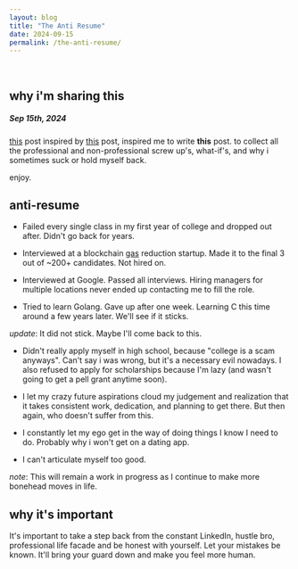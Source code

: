 ```yaml
---
layout: blog
title: "The Anti Resume"
date: 2024-09-15
permalink: /the-anti-resume/
---
```

  
<br/>

## why i'm sharing this
##### Sep 15th, 2024

[this](https://bones-ai.bearblog.dev/anti-resume/) post inspired by [this](https://iamyourboon.com/anti-resume/) post, inspired me to write **this** post. to collect all the professional and non-professional screw up's, what-if's, and why i sometimes suck or hold myself back.

enjoy.

## anti-resume

- Failed every single class in my first year of college and dropped out after. Didn't go back for years.

- Interviewed at a blockchain [gas](https://ethereum.org/en/gas/) reduction startup. Made it to the final 3 out of ~200+ candidates. Not hired on.

- Interviewed at Google. Passed all interviews. Hiring managers for multiple locations never ended up contacting me to fill the role.

- Tried to learn Golang. Gave up after one week. Learning C this time around a few years later. We'll see if it sticks.

*update*: It did not stick. Maybe I'll come back to this.

- Didn't really apply myself in high school, because "college is a scam anyways". Can't say i was wrong, but it's a necessary evil nowadays. I also refused to apply for scholarships because I'm lazy (and wasn't going to get a pell grant anytime soon).

- I let my crazy future aspirations cloud my judgement and realization that it takes consistent work, dedication, and planning to get there. But then again, who doesn't suffer from this.

- I constantly let my ego get in the way of doing things I know I need to do. Probably why i won't get on a dating app.

- I can't articulate myself too good.

*note*: This will remain a work in progress as I continue to make more bonehead moves in life.

## why it's important
It's important to take a step back from the constant LinkedIn, hustle bro, professional life facade and be honest with yourself. Let your mistakes be known. It'll bring your guard down and make you feel more human.

